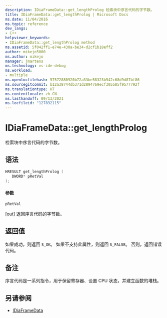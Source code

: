 ```yaml
---
description: IDiaFrameData::get_lengthProlog 检索块中序言代码的字节数。
title: IDiaFrameData::get_lengthProlog | Microsoft Docs
ms.date: 11/04/2016
ms.topic: reference
dev_langs:
- C++
helpviewer_keywords:
- IDiaFrameData::get_lengthProlog method
ms.assetid: 5f042ff1-e74e-430a-be34-d2cf1b18eff2
author: mikejo5000
ms.author: mikejo
manager: jmartens
ms.technology: vs-ide-debug
ms.workload:
- multiple
ms.openlocfilehash: 57572880920b72a33be58323b542c68d9d87bf86
ms.sourcegitcommit: b12a38744db371d2894769ecf305585f9577792f
ms.translationtype: HT
ms.contentlocale: zh-CN
ms.lasthandoff: 09/13/2021
ms.locfileid: "127832115"
---
```

# <a name="idiaframedataget_lengthprolog"></a>IDiaFrameData::get_lengthProlog
检索块中序言代码的字节数。

## <a name="syntax"></a>语法

```C++
HRESULT get_lengthProlog ( 
   DWORD* pRetVal
);
```

#### <a name="parameters"></a>参数
 `pRetVal`

[out] 返回序言代码的字节数。

## <a name="return-value"></a>返回值
 如果成功，则返回 `S_OK`。 如果不支持此属性，则返回 `S_FALSE`。 否则，返回错误代码。

## <a name="remarks"></a>备注
 序言代码是一系列指令，用于保留寄存器、设置 CPU 状态，并建立函数的堆栈。

## <a name="see-also"></a>另请参阅
- [IDiaFrameData](../../debugger/debug-interface-access/idiaframedata.md)
